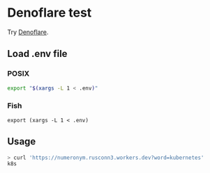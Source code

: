 # Denoflare test

Try [Denoflare](https://denoflare.dev/).

## Load .env file

### POSIX

```sh
export "$(xargs -L 1 < .env)"
```

### Fish

```fish
export (xargs -L 1 < .env)
```

## Usage

```sh
> curl 'https://numeronym.rusconn3.workers.dev?word=kubernetes'
k8s
```
